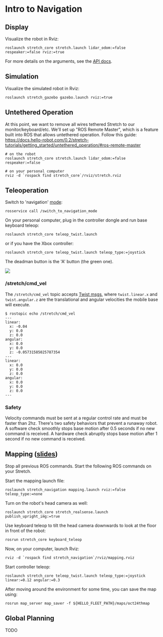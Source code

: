 # Intro to Navigation

## Display

Visualize the robot in Rviz:

```
roslaunch stretch_core stretch.launch lidar_odom:=false respeaker:=false rviz:=true
```

For more details on the arguments, see the [API docs](https://github.com/hello-robot/stretch_ros/tree/noetic/stretch_core#launch-files).

## Simulation

Visualize the simulated robot in Rviz:

```
roslaunch stretch_gazebo gazebo.launch rviz:=true
```

## Untethered Operation

At this point, we want to remove all wires tethered Stretch to our monitor/keyboard/etc. We'll set up "ROS Remote Master", which is a feature built into ROS that allows untethered operation. Follow this guide: https://docs.hello-robot.com/0.2/stretch-tutorials/getting_started/untethered_operation/#ros-remote-master

```
# on the robot
roslaunch stretch_core stretch.launch lidar_odom:=false respeaker:=false

# on your personal computer
rviz -d `rospack find stretch_core`/rviz/stretch.rviz
```

## Teleoperation

Switch to 'navigation' [mode](https://github.com/hello-robot/stretch_ros/tree/noetic/stretch_core#mode-std_msgsstring):

```
rosservice call /switch_to_navigation_mode
```

On your personal computer, plug in the controller dongle and run base keyboard teleop:

```
roslaunch stretch_core teleop_twist.launch
```

or if you have the Xbox controller:

```
roslaunch stretch_core teleop_twist.launch teleop_type:=joystick
```

The deadman button is the 'A' button (the green one).

![](https://docs.hello-robot.com/0.2/stretch-tutorials/getting_started/images/xbox.png)

### /stretch/cmd_vel

The `/stretch/cmd_vel` topic accepts [Twist msgs](http://docs.ros.org/en/noetic/api/geometry_msgs/html/msg/Twist.html), where `twist.linear.x` and `twist.angular.z` are the translational and angular velocities the mobile base will execute.

```
$ rostopic echo /stretch/cmd_vel
---
linear: 
  x: -0.04
  y: 0.0
  z: 0.0
angular: 
  x: 0.0
  y: 0.0
  z: -0.05731585025787354
---
linear: 
  x: 0.0
  y: 0.0
  z: 0.0
angular: 
  x: 0.0
  y: 0.0
  z: 0.0
---
```

### Safety

Velocity commands must be sent at a regular control rate and must be faster than 2hz. There's two safety behaviors that prevent a runaway robot. A software check smoothly stops base motion after 0.5 seconds if no new command is received. A hardware check abruptly stops base motion after 1 second if no new command is received.

## Mapping ([slides](https://docs.google.com/presentation/d/1ZiZhw7uswBVzEkDrTCOjHh_HMbA6Duw5_YbPt8leqtY/edit#slide=id.g24dfd4ebf63_0_88))

Stop all previous ROS commands. Start the following ROS commands on your Stretch.

Start the mapping launch file:

```
roslaunch stretch_navigation mapping.launch rviz:=false teleop_type:=none
```

Turn on the robot's head camera as well:

```
roslaunch stretch_core stretch_realsense.launch publish_upright_img:=true
```

Use keyboard teleop to tilt the head camera downwards to look at the floor in front of the robot:

```
rosrun stretch_core keyboard_teleop
```

Now, on your computer, launch Rviz:

```
rviz -d `rospack find stretch_navigation`/rviz/mapping.rviz
```

Start controller teleop:

```
roslaunch stretch_core teleop_twist.launch teleop_type:=joystick linear:=0.12 angular:=0.3
```

After moving around the environment for some time, you can save the map using:

```
rosrun map_server map_saver -f ${HELLO_FLEET_PATH}/maps/oct24thmap
```

## Global Planning

TODO

